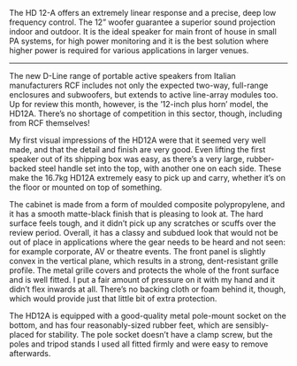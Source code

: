 The HD 12-A offers an extremely linear response and a precise, deep low frequency control. The 12” woofer guarantee a superior sound projection indoor and outdoor. It is the ideal speaker for main front of house in small PA systems, for high power monitoring and it is the best solution where higher power is required for various applications in larger venues.

---

The new D-Line range of portable active speakers from Italian manufacturers RCF includes not only the expected two-way, full-range enclosures and subwoofers, but extends to active line-array modules too. Up for review this month, however, is the ’12-inch plus horn’ model, the HD12A. There’s no shortage of competition in this sector, though, including from RCF themselves!

My first visual impressions of the HD12A were that it seemed very well made, and that the detail and finish are very good. Even lifting the first speaker out of its shipping box was easy, as there’s a very large, rubber-backed steel handle set into the top, with another one on each side. These make the 16.7kg HD12A extremely easy to pick up and carry, whether it’s on the floor or mounted on top of something.

The cabinet is made from a form of moulded composite polypropylene, and it has a smooth matte-black finish that is pleasing to look at. The hard surface feels tough, and it didn’t pick up any scratches or scuffs over the review period. Overall, it has a classy and subdued look that would not be out of place in applications where the gear needs to be heard and not seen: for example corporate, AV or theatre events. The front panel is slightly convex in the vertical plane, which results in a strong, dent-resistant grille profile. The metal grille covers and protects the whole of the front surface and is well fitted. I put a fair amount of pressure on it with my hand and it didn’t flex inwards at all. There’s no backing cloth or foam behind it, though, which would provide just that little bit of extra protection.

The HD12A is equipped with a good-quality metal pole-mount socket on the bottom, and has four reasonably-sized rubber feet, which are sensibly-placed for stability. The pole socket doesn’t have a clamp screw, but the poles and tripod stands I used all fitted firmly and were easy to remove afterwards.

